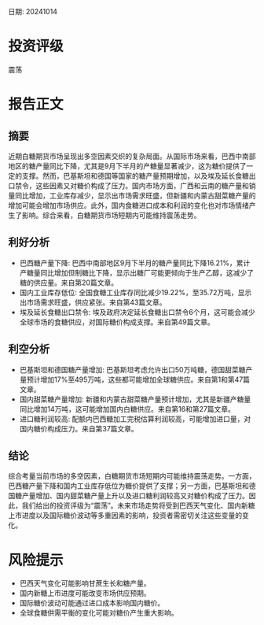 
日期: 20241014

# 投资评级

震荡

# 报告正文

## 摘要

近期白糖期货市场呈现出多空因素交织的复杂局面。从国际市场来看，巴西中南部地区的糖产量同比下降，尤其是9月下半月的产糖量显著减少，这为糖价提供了一定的支撑。然而，巴基斯坦和德国等国家的糖产量预期增加，以及埃及延长食糖出口禁令，这些因素又对糖价构成了压力。国内市场方面，广西和云南的糖产量和销量同比增加，工业库存减少，显示出市场需求旺盛，但新疆和内蒙古甜菜糖产量的增加可能会增加市场供应。此外，国内食糖进口成本和利润的变化也对市场情绪产生了影响。综合来看，白糖期货市场短期内可能维持震荡走势。

## 利好分析

* 巴西糖产量下降: 巴西中南部地区9月下半月的糖产量同比下降16.21%，累计产糖量同比增加但制糖比下降，显示出糖厂可能更倾向于生产乙醇，这减少了糖的供应量。来自第20篇文章。
* 国内工业库存低位: 全国食糖工业库存同比减少19.22%，至35.72万吨，显示出市场需求旺盛，供应紧张。来自第43篇文章。
* 埃及延长食糖出口禁令: 埃及政府决定延长食糖出口禁令6个月，这可能会减少全球市场的食糖供应，对国际糖价构成支撑。来自第49篇文章。

## 利空分析

* 巴基斯坦和德国糖产量增加: 巴基斯坦考虑允许出口50万吨糖，德国甜菜糖产量预计增加17%至495万吨，这些都可能增加全球糖供应。来自第1和第47篇文章。
* 国内甜菜糖产量增加: 新疆和内蒙古甜菜糖产量预计增加，尤其是新疆产糖量同比增加14万吨，这可能增加国内白糖供应。来自第16和第27篇文章。
* 进口糖利润较高: 配额内巴西糖加工完税估算利润较高，可能增加进口量，对国内糖价构成压力。来自第37篇文章。

## 结论

综合考量当前市场的多空因素，白糖期货市场短期内可能维持震荡走势。一方面，巴西糖产量下降和国内工业库存低位为糖价提供了支撑；另一方面，巴基斯坦和德国糖产量增加、国内甜菜糖产量上升以及进口糖利润较高又对糖价构成了压力。因此，我们给出的投资评级为“震荡”。未来市场走势将受到巴西天气变化、国内新糖上市进度以及国际糖价波动等多重因素的影响，投资者需密切关注这些变量的变化。

# 风险提示

* 巴西天气变化可能影响甘蔗生长和糖产量。
* 国内新糖上市进度可能改变市场供应预期。
* 国际糖价波动可能通过进口成本影响国内糖价。
* 全球食糖供需平衡的变化可能对糖价产生重大影响。
